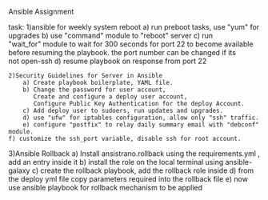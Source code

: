 Ansible Assignment

task:
	1)ansible for weekly system reboot
	  a) run preboot tasks, use "yum" for upgrades
		b) use "command" module to "reboot" server
		c) run "wait_for" module to wait for 300 seconds 
		   for port 22 to become available before resuming the playbook.
		   the port number can be changed if its not open-ssh
		d) resume playbook on response from port 22
	
	2)Security Guidelines for Server in Ansible
		a) Create playbook boilerplate, YAML file.
		b) Change the password for user account,
		   Create and configure a deploy user account,
		   Configure Public Key Authentication for the deploy Account.
		c) Add deploy user to sudoers, run updates and upgrades.
		d) use "ufw" for iptables configuration, allow only "ssh" traffic.
		e) configure "postfix" to relay daily summary email with "debconf" module.
    f) customize the ssh_port variable, disable ssh for root account.
    
  3)Ansible Rollback
    a) Install ansistrano.rollback using the requirements.yml , add an entry inside it
    b) install the role on the local terminal using ansible-galaxy
    c) create the rollback playbook, add the rollback role inside
    d) from the deploy yml file copy parameters required into the rollback file
    e) now use ansible playbook for rollback mechanism to be applied

      
